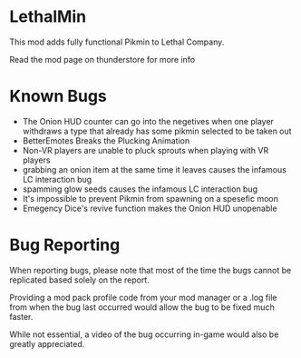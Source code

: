 # LethalMin
This mod adds fully functional Pikmin to Lethal Company.

Read the mod page on thunderstore for more info

# Known Bugs

- The Onion HUD counter can go into the negetives when one player withdraws a type that already has some pikmin selected to be taken out
- BetterEmotes Breaks the Plucking Animation
- Non-VR players are unable to pluck sprouts when playing with VR players
- grabbing an onion item at the same time it leaves causes the infamous LC interaction bug
- spamming glow seeds causes the infamous LC interaction bug
- It's impossible to prevent Pikmin from spawning on a spesefic moon
- Emegency Dice's revive function makes the Onion HUD unopenable

# Bug Reporting
When reporting bugs, please note that most of the time the bugs cannot be replicated based solely on the report. 

Providing a mod pack profile code from your mod manager or a .log file from when the bug last occurred would allow the bug to be fixed much faster. 

While not essential, a video of the bug occurring in-game would also be greatly appreciated.

